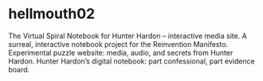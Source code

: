 # hellmouth02
The Virtual Spiral Notebook for Hunter Hardon – interactive media site.  A surreal, interactive notebook project for the Reinvention Manifesto.  Experimental puzzle website: media, audio, and secrets from Hunter Hardon.  Hunter Hardon’s digital notebook: part confessional, part evidence board.
